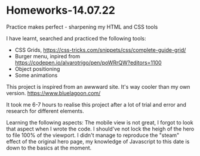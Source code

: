 # Homeworks-14.07.22
Practice makes perfect - sharpening my HTML and CSS tools

I have learnt, searched and practiced the following tools:
* CSS Grids, https://css-tricks.com/snippets/css/complete-guide-grid/
* Burger menu, inpired from https://codepen.io/alvarotrigo/pen/poWRrQW?editors=1100
* Object positioning
* Some animations

This project is inspired from an awwward site. It's way cooler than my own version.
https://www.bluelagoon.com/

It took me 6-7 hours to realise this project after a lot of trial and error and research for different elements.

Learning the following aspects:
The mobile view is not great, I forgot to look that aspect when I wrote the code. I should've not lock the heigh of the hero to file 100% of the viewport.
I didn't manage to reproduce the "steam" effect of the original hero page, my knowledge of Javascript to this date is down to the basics at the moment.
